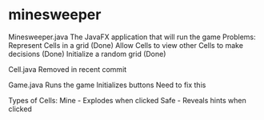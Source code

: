 minesweeper
===========
Minesweeper.java
    The JavaFX application that will run the game
    Problems:
        Represent Cells in a grid (Done)
        Allow Cells to view other Cells to make decisions (Done)
        Initialize a random grid (Done)

Cell.java
    Removed in recent commit

Game.java
    Runs the game
    Initializes buttons
        Need to fix this

Types of Cells:
    Mine - Explodes when clicked
    Safe - Reveals hints when clicked
